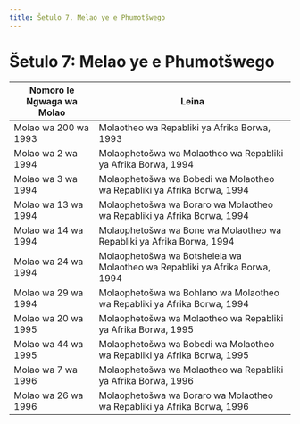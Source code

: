 ```yaml
---
title: Šetulo 7. Melao ye e Phumotšwego
---
```


# Šetulo 7: Melao ye e Phumotšwego

| Nomoro le Ngwaga wa Molao | Leina
| --- | ---
| Molao wa 200 wa 1993 | Molaotheo wa Repabliki ya Afrika Borwa, 1993
| Molao wa 2 wa 1994 | Molaophetošwa wa Molaotheo wa Repabliki ya Afrika Borwa, 1994
| Molao wa 3 wa 1994 | Molaophetošwa wa Bobedi wa Molaotheo wa Repabliki ya Afrika Borwa, 1994
| Molao wa 13 wa 1994 | Molaophetošwa wa Boraro wa Molaotheo wa Repabliki ya Afrika Borwa, 1994
| Molao wa 14 wa 1994 | Molaophetošwa wa Bone wa Molaotheo wa Repabliki ya Afrika Borwa, 1994
| Molao wa 24 wa 1994 | Molaophetošwa wa Botshelela wa Molaotheo wa Repabliki ya Afrika Borwa, 1994
| Molao wa 29 wa 1994 | Molaophetošwa wa Bohlano wa Molaotheo wa Repabliki ya Afrika Borwa, 1994
| Molao wa 20 wa 1995 | Molaophetošwa wa Molaotheo wa Repabliki ya Afrika Borwa, 1995
| Molao wa 44 wa 1995 | Molaophetošwa wa Bobedi wa Molaotheo wa Repabliki ya Afrika Borwa, 1995
| Molao wa 7 wa 1996 | Molaophetošwa wa Molaotheo wa Repabliki ya Afrika Borwa, 1996
| Molao wa 26 wa 1996 | Molaophetošwa wa Boraro wa Molaotheo wa Repabliki ya Afrika Borwa, 1996

